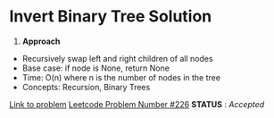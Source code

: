 
# Invert Binary Tree Solution

1. **Approach**  
* Recursively swap left and right children of all nodes
* Base case: if node is None, return None
* Time: O(n) where n is the number of nodes in the tree
* Concepts: Recursion, Binary Trees

[Link to problem](https://leetcode.com/problems/invert-binary-tree/)
<u>Leetcode Problem Number #226</u>
**STATUS** : _Accepted_